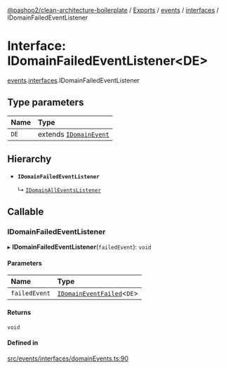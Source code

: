 [@pashoo2/clean-architecture-boilerplate](../README.md) / [Exports](../modules.md) / [events](../modules/events.md) / [interfaces](../modules/events.interfaces.md) / IDomainFailedEventListener

# Interface: IDomainFailedEventListener<DE\>

[events](../modules/events.md).[interfaces](../modules/events.interfaces.md).IDomainFailedEventListener

## Type parameters

| Name | Type |
| :------ | :------ |
| `DE` | extends [`IDomainEvent`](events.interfaces.idomainevent.md) |

## Hierarchy

- **`IDomainFailedEventListener`**

  ↳ [`IDomainAllEventsListener`](events.interfaces.idomainalleventslistener.md)

## Callable

### IDomainFailedEventListener

▸ **IDomainFailedEventListener**(`failedEvent`): `void`

#### Parameters

| Name | Type |
| :------ | :------ |
| `failedEvent` | [`IDomainEventFailed`](events.interfaces.idomaineventfailed.md)<`DE`\> |

#### Returns

`void`

#### Defined in

[src/events/interfaces/domainEvents.ts:90](https://github.com/pashoo2/clean-architecture-boilerplate/blob/e54a93c/src/events/interfaces/domainEvents.ts#L90)

